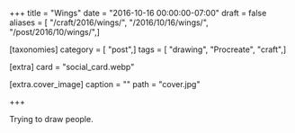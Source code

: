 +++
title = "Wings"
date = "2016-10-16 00:00:00-07:00"
draft = false
aliases = [ "/craft/2016/wings/", "/2016/10/16/wings/", "/post/2016/10/wings/",]

[taxonomies]
category = [ "post",]
tags = [ "drawing", "Procreate", "craft",]

[extra]
card = "social_card.webp"

[extra.cover_image]
caption = ""
path = "cover.jpg"

+++

Trying to draw people.